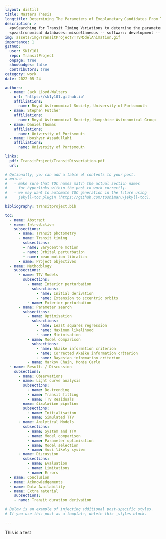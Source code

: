 ```yaml
---
layout: distill
title: Masters Thesis
longtitle: Determining The Parameters of Exoplanetary Candidates From Transit Timing Variations
description: >
  <p>Searching for Transit Timing Variations to determine the parameters of additional exoplanets in a system.</p>
  <p>astronomical databases: miscellaneous -- software: development -- software: simulations -- techniques: photometric</p>
img: assets/img/TransitProject/TTVModelAnimation.gif
importance: 1
github:
  user: SK1Y101
  repo: TransitProject
  onpage: true
  showbadges: false
  contributors: true
category: work
date: 2022-05-24

authors:
  - name: Jack Lloyd-Walters
    url: "https://sk1y101.github.io"
    affiliations:
      name: Royal Astronomical Society, University of Portsmouth
  - name: Stephen Futcher
    affiliations:
      name: Royal Astronomical Society, Hampshire Astronomical Group
  - name: Daniel Thomas
    affiliations:
      name: University of Portsmouth
  - name: Hooshyar Assadullahi
    affiliations:
      name: University of Portsmouth

links:
  pdf: TransitProject/TransitDissertation.pdf
  url:

# Optionally, you can add a table of contents to your post.
# NOTES:
#   - make sure that TOC names match the actual section names
#     for hyperlinks within the post to work correctly.
#   - we may want to automate TOC generation in the future using
#     jekyll-toc plugin (https://github.com/toshimaru/jekyll-toc).

bibliography: transitproject.bib

toc:
  - name: Abstract
  - name: Introduction
    subsections:
      - name: Transit photometry
      - name: Transit timing
        subsections:
        - name: Barycentre motion
        - name: Orbital perturbation
        - name: mean motion libration
      - name: Project objectives
  - name: Methodology
    subsections:
      - name: TTV Models
        subsections:
          - name: Interior perturbation
            subsections:
              - name: Initial derivation
              - name: Extension to eccentric orbits
          - name: Exterior perturbation
      - name: Parameter search
        subsections:
          - name: Optimisation
            subsections:
              - name: Least squares regression
              - name: Maximum likelihood
              - name: Minimisation
          - name: Model comparison
            subsections:
              - name: Akaike information criterion
              - name: Corrected Akaike information criterion
              - name: Bayesian information criterion
          - name: Markov Chain, Monte Carlo
  - name: Results / Discussion
    subsections:
      - name: Observations
      - name: Light curve analysis
        subsections:
          - name: De-trending
          - name: Transit fitting
          - name: TTV Residuals
      - name: Simulation pipeline
        subsections:
          - name: Initialisation
          - name: Simulated TTV
      - name: Analytical Models
        subsections:
          - name: System and TTV
          - name: Model comparison
          - name: Parameter optimisation
          - name: Model selection
          - name: Most likely system
      - name: Discussion
        subsections:
          - name: Evaluation
          - name: Limitations
          - name: Errors
  - name: Conclusion
  - name: Acknowledgements
  - name: Data Availability
  - name: Extra material
    subsections:
    - name: Transit duration derivation

# Below is an example of injecting additional post-specific styles.
# If you use this post as a template, delete this _styles block.

---
```


This is a test